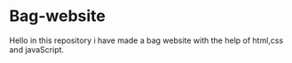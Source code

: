 # Bag-website
Hello in this repository i have made a bag website with the help of html,css and javaScript.
